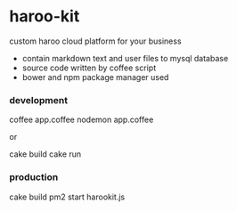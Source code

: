 haroo-kit
=========

custom haroo cloud platform for your business

- contain markdown text and user files to mysql database
- source code written by coffee script
- bower and npm package manager used

### development

coffee app.coffee
nodemon app.coffee

or

cake build
cake run

### production

cake build
pm2 start harookit.js